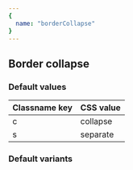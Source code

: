 ```yaml
---
{
  name: "borderCollapse"
}
---
```


## Border collapse

### Default values
<!-- defaults.values.start -->
|Classname key|CSS value|
|-------------|---------|
|c            |collapse |
|s            |separate |

<!-- defaults.values.end -->


### Default variants
<!-- defaults.variants.start -->

<!-- defaults.variants.end -->
